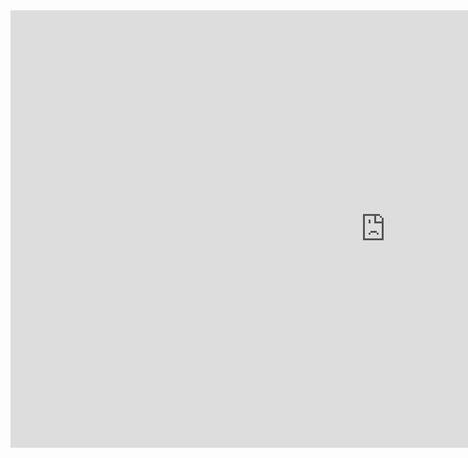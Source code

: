 <iframe width="1200" height="700" src="https://miro.com/app/live-embed/uXjVOFcyt-g=/?moveToViewport=-1098,-827,2472,1750" frameBorder="0" scrolling="no" allowFullScreen></iframe>
